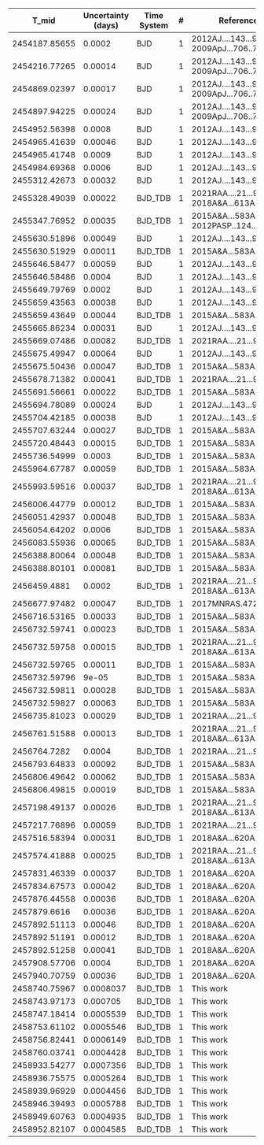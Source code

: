 |T_mid        |Uncertainty (days)|Time System|#  |Reference           |
|-------------|------------------|-----------|---|--------------------|
|2454187.85655|0.0002            |BJD        |1  |2012AJ....143...95L; 2009ApJ...706..785H|
|2454216.77265|0.00014           |BJD        |1  |2012AJ....143...95L; 2009ApJ...706..785H|
|2454869.02397|0.00017           |BJD        |1  |2012AJ....143...95L; 2009ApJ...706..785H|
|2454897.94225|0.00024           |BJD        |1  |2012AJ....143...95L; 2009ApJ...706..785H|
|2454952.56398|0.0008            |BJD        |1  |2012AJ....143...95L |
|2454965.41639|0.00046           |BJD        |1  |2012AJ....143...95L |
|2454965.41748|0.0009            |BJD        |1  |2012AJ....143...95L |
|2454984.69368|0.0006            |BJD        |1  |2012AJ....143...95L |
|2455312.42673|0.00032           |BJD        |1  |2012AJ....143...95L |
|2455328.49039|0.00022           |BJD_TDB    |1  |2021RAA....21...97S; 2018A&A...613A..41M|
|2455347.76952|0.00035           |BJD_TDB    |1  |2015A&A…583A.138M; 2012PASP..124..212S|
|2455630.51896|0.00049           |BJD        |1  |2012AJ....143...95L |
|2455630.51929|0.00011           |BJD_TDB    |1  |2015A&A...583A.138M |
|2455646.58477|0.00059           |BJD        |1  |2012AJ....143...95L |
|2455646.58486|0.0004            |BJD        |1  |2012AJ....143...95L |
|2455649.79769|0.0002            |BJD        |1  |2012AJ....143...95L |
|2455659.43563|0.00038           |BJD        |1  |2012AJ....143...95L |
|2455659.43649|0.00044           |BJD_TDB    |1  |2015A&A...583A.138M |
|2455665.86234|0.00031           |BJD        |1  |2012AJ....143...95L |
|2455669.07486|0.00082           |BJD_TDB    |1  |2021RAA....21...97S |
|2455675.49947|0.00064           |BJD        |1  |2012AJ....143...95L |
|2455675.50436|0.00047           |BJD_TDB    |1  |2015A&A...583A.138M |
|2455678.71382|0.00041           |BJD_TDB    |1  |2021RAA....21...97S |
|2455691.56661|0.00022           |BJD_TDB    |1  |2015A&A...583A.138M |
|2455694.78089|0.00024           |BJD        |1  |2012AJ....143...95L |
|2455704.42185|0.00038           |BJD        |1  |2012AJ....143...95L |
|2455707.63244|0.00027           |BJD_TDB    |1  |2015A&A...583A.138M |
|2455720.48443|0.00015           |BJD_TDB    |1  |2015A&A...583A.138M |
|2455736.54999|0.0003            |BJD_TDB    |1  |2015A&A...583A.138M |
|2455964.67787|0.00059           |BJD_TDB    |1  |2015A&A...583A.138M |
|2455993.59516|0.00037           |BJD_TDB    |1  |2021RAA....21...97S; 2018A&A...613A..41M|
|2456006.44779|0.00012           |BJD_TDB    |1  |2015A&A...583A.138M |
|2456051.42937|0.00048           |BJD_TDB    |1  |2015A&A...583A.138M |
|2456054.64202|0.0006            |BJD_TDB    |1  |2015A&A...583A.138M |
|2456083.55936|0.00065           |BJD_TDB    |1  |2015A&A...583A.138M |
|2456388.80064|0.00048           |BJD_TDB    |1  |2015A&A...583A.138M |
|2456388.80101|0.00081           |BJD_TDB    |1  |2015A&A...583A.138M |
|2456459.4881 |0.0002            |BJD_TDB    |1  |2021RAA....21...97S; 2018A&A...613A..41M|
|2456677.97482|0.00047           |BJD_TDB    |1  |2017MNRAS.472.3871T |
|2456716.53165|0.00033           |BJD_TDB    |1  |2015A&A...583A.138M |
|2456732.59741|0.00023           |BJD_TDB    |1  |2015A&A...583A.138M |
|2456732.59758|0.00015           |BJD_TDB    |1  |2021RAA....21...97S; 2018A&A...613A..41M|
|2456732.59765|0.00011           |BJD_TDB    |1  |2015A&A...583A.138M |
|2456732.59796|9e-05             |BJD_TDB    |1  |2015A&A...583A.138M |
|2456732.59811|0.00028           |BJD_TDB    |1  |2015A&A...583A.138M |
|2456732.59827|0.00063           |BJD_TDB    |1  |2015A&A...583A.138M |
|2456735.81023|0.00029           |BJD_TDB    |1  |2021RAA....21...97S |
|2456761.51588|0.00013           |BJD_TDB    |1  |2021RAA....21...97S; 2018A&A...613A..41M|
|2456764.7282 |0.0004            |BJD_TDB    |1  |2021RAA....21...97S |
|2456793.64833|0.00092           |BJD_TDB    |1  |2015A&A...583A.138M |
|2456806.49642|0.00062           |BJD_TDB    |1  |2015A&A...583A.138M |
|2456806.49815|0.00019           |BJD_TDB    |1  |2015A&A...583A.138M |
|2457198.49137|0.00026           |BJD_TDB    |1  |2021RAA....21...97S; 2018A&A...613A..41M|
|2457217.76896|0.00059           |BJD_TDB    |1  |2021RAA....21...97S |
|2457516.58394|0.00031           |BJD_TDB    |1  |2018A&A...620A.142A |
|2457574.41888|0.00025           |BJD_TDB    |1  |2021RAA....21...97S; 2018A&A...613A..41M|
|2457831.46339|0.00037           |BJD_TDB    |1  |2018A&A...620A.142A |
|2457834.67573|0.00042           |BJD_TDB    |1  |2018A&A...620A.142A |
|2457876.44558|0.00036           |BJD_TDB    |1  |2018A&A...620A.142A |
|2457879.6616 |0.00036           |BJD_TDB    |1  |2018A&A...620A.142A |
|2457892.51113|0.00046           |BJD_TDB    |1  |2018A&A...620A.142A |
|2457892.51191|0.00012           |BJD_TDB    |1  |2018A&A...620A.142A |
|2457892.51258|0.00041           |BJD_TDB    |1  |2018A&A...620A.142A |
|2457908.57706|0.0004            |BJD_TDB    |1  |2018A&A...620A.142A |
|2457940.70759|0.00036           |BJD_TDB    |1  |2018A&A...620A.142A |
|2458740.75967|0.0008037         |BJD_TDB    |1  |This work           |
|2458743.97173|0.000705          |BJD_TDB    |1  |This work           |
|2458747.18414|0.0005539         |BJD_TDB    |1  |This work           |
|2458753.61102|0.0005546         |BJD_TDB    |1  |This work           |
|2458756.82441|0.0006149         |BJD_TDB    |1  |This work           |
|2458760.03741|0.0004428         |BJD_TDB    |1  |This work           |
|2458933.54277|0.0007356         |BJD_TDB    |1  |This work           |
|2458936.75575|0.0005264         |BJD_TDB    |1  |This work           |
|2458939.96929|0.0004456         |BJD_TDB    |1  |This work           |
|2458946.39493|0.0005788         |BJD_TDB    |1  |This work           |
|2458949.60763|0.0004935         |BJD_TDB    |1  |This work           |
|2458952.82107|0.0004585         |BJD_TDB    |1  |This work           |
